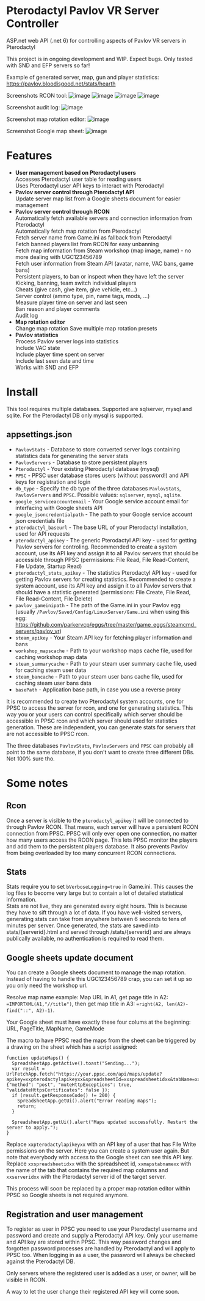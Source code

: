 # Pterodactyl Pavlov VR Server Controller

ASP.net web API (.net 6) for controlling aspects of Pavlov VR servers in Pterodactyl

This project is in ongoing development and WIP. Expect bugs. Only tested with SND and EFP servers so far!

Example of generated server, map, gun and player statistics: https://pavlov.bloodisgood.net/stats/hearth

Screenshots RCON tool:
![image](https://user-images.githubusercontent.com/51454971/207369321-296b2e9b-a175-494b-8c08-c0a0aef2a85c.png)
![image](https://user-images.githubusercontent.com/51454971/207370777-2a82d388-e559-4b3f-bd51-60cf268e6f56.png)
![image](https://user-images.githubusercontent.com/51454971/207370942-1db451c3-c9ba-4c65-ac33-eb622347433b.png)
![image](https://user-images.githubusercontent.com/51454971/207371400-bacc1678-c265-49dc-93d8-a50d97a7dacb.png)

Screenshot audit log:
![image](https://user-images.githubusercontent.com/51454971/207370120-c13f4af1-d1eb-46b7-92ea-b19e116fe4a7.png)

Screenshot map rotation editor:
![image](https://user-images.githubusercontent.com/51454971/207660927-0e74fd44-1b97-4d81-91ed-545c0cf7bfea.png)

Screenshot Google map sheet:
![image](https://user-images.githubusercontent.com/51454971/201521477-8aa1d69b-dd15-424a-a288-4d3c7b91fdd8.png)

# Features

- **User management based on Pterodactyl users**  
  Accesses Pterodactyl user table for reading users    
  Uses Pterodactyl user API keys to interact with Pterodactyl    
- **Pavlov server control through Pterodactyl API**  
  Update server map list from a Google sheets document for easier management    
- **Pavlov server control through RCON**  
  Automatically fetch available servers and connection information from Pterodactyl    
  Automatically fetch map rotation from Pterodactyl    
  Fetch server name from Game.ini as fallback from Pterodactyl    
  Fetch banned players list from RCON for easy unbanning    
  Fetch map information from Steam workshop (map image, name) - no more dealing with UGC123456789  
  Fetch user information from Steam API (avatar, name, VAC bans, game bans)  
  Persistent players, to ban or inspect when they have left the server  
  Kicking, banning, team switch individual players  
  Cheats (give cash, give item, give vehicle, etc...)  
  Server control (ammo type, pin, name tags, mods, ...)  
  Measure player time on server and last seen  
  Ban reason and player comments  
  Audit log
- **Map rotation editor**  
  Change map rotation
  Save multiple map rotation presets
- **Pavlov statistics**  
  Process Pavlov server logs into statistics  
  Include VAC state  
  Include player time spent on server  
  Include last seen date and time  
  Works with SND and EFP
  
# Install

This tool requires multiple databases. Supported are sqlserver, mysql and sqlite. For the Pterodactyl DB only mysql is supported.

## appsettings.json
- `PavlovStats` - Database to store converted server logs containing statistics data for generating the server stats
- `PavlovServers` - Database to store persistent players
- `Pterodactyl` - Your existing Pterodactyl database (mysql)
- `PPSC` - PPSC user database stores users (without password!) and API keys for registration and login
- `db_type` - Specify the db type of the three databases `PavlovStats`, `PavlovServers` and `PPSC`. Possible values: `sqlserver`, `mysql`, `sqlite`.
- `google_serviceaccountemail` - Your Google service account email for interfacing with Google sheets API
- `google_jsoncredentialpath` - The path to your Google service account json credentials file
- `pterodactyl_baseurl` - The base URL of your Pterodactyl installation, used for API requests
- `pterodactyl_apikey` - The generic Pterodactyl API key - used for getting Pavlov servers for controling. Recommended to create a system account, use its API key and assign it to all Pavlov servers that should be accessible through PPSC (permissions: File Read, File Read-Content, File Update, Startup Read)
- `pterodactyl_stats_apikey` - The statistics Pterodactyl API key - used for getting Pavlov servers for creating statistics. Recommended to create a system account, use its API key and assign it to all Pavlov servers that should have a statistic generated (permissions: File Create, File Read, File Read-Content, File Delete)
- `pavlov_gameinipath` - The path of the Game.ini in your Pavlov egg (usually `/Pavlov/Saved/Config/LinuxServer/Game.ini` when using this egg: https://github.com/parkervcp/eggs/tree/master/game_eggs/steamcmd_servers/pavlov_vr)
- `steam_apikey` - Your Steam API key for fetching player information and bans
- `workshop_mapscache` - Path to your workshop maps cache file, used for caching workshop map data
- `steam_summarycache` - Path to your steam user summary cache file, used for caching steam user data
- `steam_bancache` - Path to your steam user bans cache file, used for caching steam user bans data
- `basePath` - Application base path, in case you use a reverse proxy

It is recommended to create two Pterodactyl system accounts, one for PPSC to access the server for rcon, and one for generating statistics. This way you or your users can control specifically which server should be accessible in PPSC rcon and which server should used for statistics generation. These are independent, you can generate stats for servers that are not accessible to PPSC rcon.

The three databases `PavlovStats`, `PavlovServers` and `PPSC` can probably all point to the same database, if you don't want to create three different DBs. Not 100% sure tho.

# Some notes

## Rcon
Once a server is visible to the `pterodactyl_apikey` it will be connected to through Pavlov RCON. That means, each server will have a persistent RCON connection from PPSC. PPSC will only ever open one connection, no matter how many users access the RCON page. This lets PPSC monitor the players and add them to the persistent players database. It also prevents Pavlov from being overloaded by too many concurrent RCON connections.

## Stats
Stats require you to set `bVerboseLogging=true` in Game.ini. This causes the log files to become very large but to contain a lot of detailed statistical information.  
Stats are not live, they are generated every eight hours. This is because they have to sift through a lot of data. If you have well-visited servers, generating stats can take from anywhere between 6 seconds to tens of minutes per server. Once generated, the stats are saved into stats/{serverid}.html and served through /stats/{serverid} and are always publically available, no authentication is required to read them.

## Google sheets update document
You can create a Google sheets document to manage the map rotation. Instead of having to handle this UGC123456789 crap, you can set it up so you only need the workshop url.

Resolve map name example: Map URL in A1, get page title in A2: `=IMPORTXML(A1,"//title")`, then get map title in A3: `=right(A2, len(A2)-find("::", A2)-1)`.

Your Google sheet must have exactly these four colums at the beginning: URL, PageTitle, MapName, GameMode

The macro to have PPSC read the maps from the sheet can be triggered by a drawing on the sheet which has a script assigned:

```
function updateMaps() {
  SpreadsheetApp.getActive().toast("Sending...");
  var result = UrlFetchApp.fetch("https://your.ppsc.com/api/maps/update?apikey=xxpterodactylapikeyxx&spreadsheetId=xxspreadsheetidxx&tabName=xxmapstabnamexx&serverId=xxserveridxx", {"method": "post", "muteHttpExceptions": true, "validateHttpsCertificates": false });
  if (result.getResponseCode() != 200) {
    SpreadsheetApp.getUi().alert("Error reading maps");
    return;
  }

  SpreadsheetApp.getUi().alert("Maps updated successfully. Restart the server to apply.");
}
```

Replace `xxpterodactylapikeyxx` with an API key of a user that has File Write permissions on the server. Here you can create a system user again. But note that everybody with access to the Google sheet can see this API key. Replace `xxspreadsheetidxx` with the spreadsheet id, `xxmapstabnamexx` with the name of the tab that contains the required map columns and `xxserveridxx` with the Pterodactyl server id of the target server.

This process will soon be replaced by a proper map rotation editor within PPSC so Google sheets is not required anymore.

## Registration and user management
To register as user in PPSC you need to use your Pterodactyl username and password and create and supply a Pterodactyl API key. Only your username and API key are stored within PPSC. This way password changes and forgotten password processes are handled by Pterodactyl and will apply to PPSC too. When logging in as a user, the password will always be checked against the Pterodactyl DB.

Only servers where the registered user is added as a user, or owner, will be visible in RCON.

A way to let the user change their registered API key will come soon.
